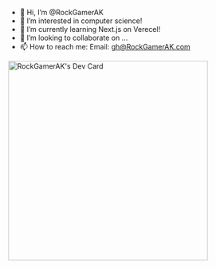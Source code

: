 - 👋 Hi, I’m @RockGamerAK
- 👀 I’m interested in computer science!
- 🌱 I’m currently learning Next.js on Verecel!
- 💞️ I’m looking to collaborate on ...
- 📫 How to reach me: Email: gh@RockGamerAK.com

<a href="https://app.daily.dev/RockGamerAK">
  <img src="https://api.daily.dev/devcards/f0e83bd18f9d4d2a927a495cb8c2bf31.png?r=zwc" width="400" alt="RockGamerAK's Dev Card"/>
</a>

<!---
RockGamerAK/RockGamerAK is a ✨ special ✨ repository because its `README.md` (this file) appears on your GitHub profile.
You can click the Preview link to take a look at your changes.
--->
